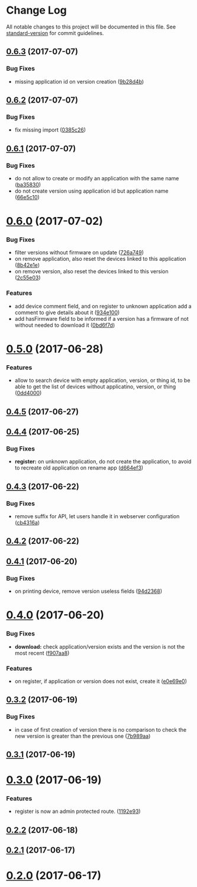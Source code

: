 # Change Log

All notable changes to this project will be documented in this file. See [standard-version](https://github.com/conventional-changelog/standard-version) for commit guidelines.

<a name="0.6.3"></a>
## [0.6.3](https://github.com/denouche/iot-admin-api/compare/v0.6.2...v0.6.3) (2017-07-07)


### Bug Fixes

* missing application id on version creation ([9b28d4b](https://github.com/denouche/iot-admin-api/commit/9b28d4b))



<a name="0.6.2"></a>
## [0.6.2](https://github.com/denouche/iot-admin-api/compare/v0.6.1...v0.6.2) (2017-07-07)


### Bug Fixes

* fix missing import ([0385c26](https://github.com/denouche/iot-admin-api/commit/0385c26))



<a name="0.6.1"></a>
## [0.6.1](https://github.com/denouche/iot-admin-api/compare/v0.6.0...v0.6.1) (2017-07-07)


### Bug Fixes

* do not allow to create or modify an application with the same name ([ba35830](https://github.com/denouche/iot-admin-api/commit/ba35830))
* do not create version using application id but application name ([66e5c10](https://github.com/denouche/iot-admin-api/commit/66e5c10))



<a name="0.6.0"></a>
# [0.6.0](https://github.com/denouche/iot-admin-api/compare/v0.5.0...v0.6.0) (2017-07-02)


### Bug Fixes

* filter versions without firmware on update ([726a749](https://github.com/denouche/iot-admin-api/commit/726a749))
* on remove application, also reset the devices linked to this application ([8b42e1e](https://github.com/denouche/iot-admin-api/commit/8b42e1e))
* on remove version, also reset the devices linked to this version ([2c55e03](https://github.com/denouche/iot-admin-api/commit/2c55e03))


### Features

* add device comment field, and on register to unknown application add a comment to give details about it ([934e100](https://github.com/denouche/iot-admin-api/commit/934e100))
* add hasFirmware field to be informed if a version has a firmware of not without needed to download it ([0bd6f7d](https://github.com/denouche/iot-admin-api/commit/0bd6f7d))



<a name="0.5.0"></a>
# [0.5.0](https://github.com/denouche/iot-admin-api/compare/v0.4.5...v0.5.0) (2017-06-28)


### Features

* allow to search device with empty application, version, or thing id, to be able to get the list of devices without applicatino, version, or thing ([0dd4000](https://github.com/denouche/iot-admin-api/commit/0dd4000))



<a name="0.4.5"></a>
## [0.4.5](https://github.com/denouche/iot-admin-api/compare/v0.4.4...v0.4.5) (2017-06-27)



<a name="0.4.4"></a>
## [0.4.4](https://github.com/denouche/iot-admin-api/compare/v0.4.3...v0.4.4) (2017-06-25)


### Bug Fixes

* **register:** on unknown application, do not create the application, to avoid to recreate old application on rename app ([d664ef3](https://github.com/denouche/iot-admin-api/commit/d664ef3))



<a name="0.4.3"></a>
## [0.4.3](https://github.com/denouche/iot-admin-api/compare/v0.4.2...v0.4.3) (2017-06-22)


### Bug Fixes

* remove suffix for API, let users handle it in webserver configuration ([cb4316a](https://github.com/denouche/iot-admin-api/commit/cb4316a))



<a name="0.4.2"></a>
## [0.4.2](https://github.com/denouche/iot-admin-api/compare/v0.4.1...v0.4.2) (2017-06-22)



<a name="0.4.1"></a>
## [0.4.1](https://github.com/denouche/iot-admin-api/compare/v0.4.0...v0.4.1) (2017-06-20)


### Bug Fixes

* on printing device, remove version useless fields ([94d2368](https://github.com/denouche/iot-admin-api/commit/94d2368))



<a name="0.4.0"></a>
# [0.4.0](https://github.com/denouche/iot-admin-api/compare/v0.3.2...v0.4.0) (2017-06-20)


### Bug Fixes

* **download:** check application/version exists and the version is not the most recent ([f907aa8](https://github.com/denouche/iot-admin-api/commit/f907aa8))


### Features

* on register, if application or version does not exist, create it ([e0e69e0](https://github.com/denouche/iot-admin-api/commit/e0e69e0))



<a name="0.3.2"></a>
## [0.3.2](https://github.com/denouche/iot-admin-api/compare/v0.3.1...v0.3.2) (2017-06-19)


### Bug Fixes

* in case of first creation of version there is no comparison to check the new version is greater than the previous one ([7b989aa](https://github.com/denouche/iot-admin-api/commit/7b989aa))



<a name="0.3.1"></a>
## [0.3.1](https://github.com/denouche/iot-admin-api/compare/v0.3.0...v0.3.1) (2017-06-19)



<a name="0.3.0"></a>
# [0.3.0](https://github.com/denouche/iot-admin-api/compare/v0.2.2...v0.3.0) (2017-06-19)


### Features

* register is now an admin protected route. ([1192e93](https://github.com/denouche/iot-admin-api/commit/1192e93))



<a name="0.2.2"></a>
## [0.2.2](https://github.com/denouche/iot-admin-api/compare/v0.2.1...v0.2.2) (2017-06-18)



<a name="0.2.1"></a>
## [0.2.1](https://github.com/denouche/iot-admin-api/compare/v0.2.0...v0.2.1) (2017-06-17)



<a name="0.2.0"></a>
# [0.2.0](https://github.com/denouche/iot-admin-api/compare/v0.1.4...v0.2.0) (2017-06-17)
